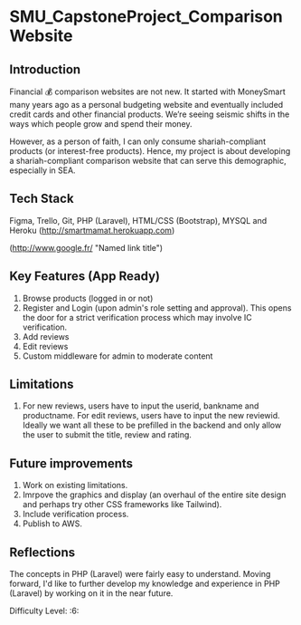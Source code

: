 # SMU_CapstoneProject_ComparisonWebsite

## Introduction

Financial :moneybag: comparison websites are not new. It started with MoneySmart many years ago as a personal budgeting website and eventually included credit cards and other financial products. We’re seeing seismic shifts in the ways which people grow and spend their money.

However, as a person of faith, I can only consume shariah-compliant products (or interest-free products). Hence, my project is about developing a shariah-compliant comparison website that can serve this demographic, especially in SEA.

## Tech Stack

Figma, Trello, Git, PHP (Laravel), HTML/CSS (Bootstrap), MYSQL and Heroku (<http://smartmamat.herokuapp.com>)
 
 (http://www.google.fr/ "Named link title") 


## Key Features (App Ready)

1. Browse products (logged in or not)
2. Register and Login (upon admin's role setting and approval). This opens the door for a strict verification process which may involve IC verification.
3. Add reviews
4. Edit reviews
5. Custom middleware for admin to moderate content

  
## Limitations

1. For new reviews, users have to input the userid, bankname and productname. For edit reviews, users have to input the new reviewid. Ideally we want all these to be prefilled in the backend and only allow the user to submit the title, review and rating.

## Future improvements

1. Work on existing limitations.
2. Imrpove the graphics and display (an overhaul of the entire site design and perhaps try other CSS frameworks like Tailwind).
3. Include verification process.
4. Publish to AWS.


## Reflections

The concepts in PHP (Laravel) were fairly easy to understand. Moving forward, I'd like to further develop my knowledge and experience in PHP (Laravel) by working on it in the near future.

Difficulty Level: :6:
